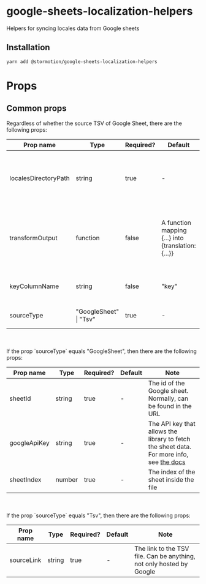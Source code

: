 # google-sheets-localization-helpers

Helpers for syncing locales data from Google sheets

## Installation

```
yarn add @stormotion/google-sheets-localization-helpers
```

# Props

## Common props

Regardless of whether the source TSV of Google Sheet, there are the following props:

| Prop name            | Type                   | Required? | Default                                            | Note                                                                            |
| -------------------- | ---------------------- | --------- | -------------------------------------------------- | ------------------------------------------------------------------------------- |
| localesDirectoryPath | string                 | true      | -                                                  | Sets the path to the folder where the localization files will be saved          |
| transformOutput      | function               | false     | A function mapping {...} into {translation: {...}} | Allows you to map the end object with localizations into any other object shape |
| keyColumnName        | string                 | false     | "key"                                              | The title of the column with the locale keys                                    |
| sourceType           | "GoogleSheet" \| "Tsv" | true      | -                                                  | Specifies the source of the sheet                                               |

<br />
<br />
If the prop `sourceType` equals "GoogleSheet", then there are the following props:

| Prop name    | Type   | Required? | Default | Note                                                                                                                                                    |
| ------------ | ------ | --------- | ------- | ------------------------------------------------------------------------------------------------------------------------------------------------------- |
| sheetId      | string | true      | -       | The id of the Google sheet. Normally, can be found in the URL                                                                                           |
| googleApiKey | string | true      | -       | The API key that allows the library to fetch the sheet data. For more info, see [the docs](https://developers.google.com/sheets/api/guides/authorizing) |
| sheetIndex   | number | true      | -       | The index of the sheet inside the file                                                                                                                  |

<br />
<br />
If the prop `sourceType` equals "Tsv", then there are the following props:

| Prop name  | Type   | Required? | Default | Note                                                                 |
| ---------- | ------ | --------- | ------- | -------------------------------------------------------------------- |
| sourceLink | string | true      | -       | The link to the TSV file. Can be anything, not only hosted by Google |
